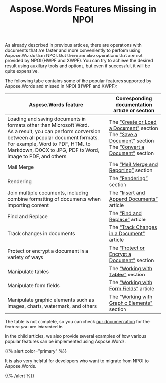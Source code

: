 ﻿---
title: Aspose.Words Features Missing in NPOI
description: "Aspose.Words for .NET allows to perform some operations with documents faster and more conveniently than NPOI. In addition, there are operations that are not supported by NPOI."
type: docs
weight: 20
url: /net/missing-features-in-npoi/
aliases:
  - /net/mail-merge-in-aspose-words/
  - /net/mail-merge-from-xml-data-source/
  - /net/more-examples-in-aspose-words/
  - /net/moving-the-cursor-in-npoi/
  - /net/set-page-borders/
  - /net/using-control-characters-in-npoi/
  - /net/working-with-charts-in-nopi-in-aspose-words/
  - /net/simple-bar-graph/
  - /net/working-with-documents-in-aspose-words/
  - /net/append-documents-html/
  - /net/check-format-compatibility-in-npoi/
  - /net/clone-documents/
  - /net/load-text-file/
  - /net/protect-documents/
  - /net/track-changes-in-documents/
  - /net/working-with-digital-signatures-in-npoi/
  - /net/working-with-form-fields-in-npoi-in-aspose-words/
  - /net/insert-form-field-in-document/
  - /net/removing-form-field-from-document/
  - /net/working-with-images-in-nopi-in-aspose-words/
  - /net/working-with-ranges-in-npoi-in-aspose-words/
  - /net/access-ranges-in-document/
  - /net/delete-ranges/
  - /net/working-with-table-in-aspose-words/
  - /net/joining-tables-in-npoi/
  - /net/split-tables-in-npoi/
  - /net/working-with-text-in-aspose-words/
  - /net/insert-comments/
---

As already described in previous articles, there are operations with documents that are faster and more conveniently to perform using Aspose.Words than NPOI. But there are also operations that are not provided by NPOI (HWPF and XWPF). You can try to achieve the desired result using auxiliary tools and options, but even if successful, it will be quite expensive.

The following table contains some of the popular features supported by Aspose.Words and missed in NPOI (HWPF and XWPF):

| Aspose.Words feature                                         | Corresponding documentation article or section               |
| ------------------------------------------------------------ | ------------------------------------------------------------ |
| Loading and saving documents in formats other than Microsoft Word.<br/>As a result, you can perform conversion between all popular document formats. For example, Word to PDF, HTML to Markdown, DOCX to JPG, PDF to Word, Image to PDF, and others | The ["Create or Load a Document"](https://docs.aspose.com/words/net/create-or-load-a-document/) section<br />The ["Save a Document"](https://docs.aspose.com/words/net/save-a-document/) section<br />The [“Convert a Document”](https://docs.aspose.com/words/net/convert-a-document/) section |
| Mail Merge                                                   | The [”Mail Merge and Reporting”](https://docs.aspose.com/words/net/mail-merge-and-reporting/) section |
| Rendering                                                    | The [”Rendering”](https://docs.aspose.com/words/net/rendering/) section |
| Join multiple documents, including combine formatting of documents when importing content | The [“Insert and Append Documents”](https://docs.aspose.com/words/net/insert-and-append-documents/) article |
| Find and Replace                                             | The [“Find and Replace”](https://docs.aspose.com/words/net/find-and-replace/) article |
| Track changes in documents                                   | The ["Track Changes in a Document"](https://docs.aspose.com/words/net/track-changes-in-a-document/) article |
| Protect or encrypt a document in a variety of ways           | The ["Protect or Encrypt a Document"](https://docs.aspose.com/words/net/protect-or-encrypt-a-document/) section |
| Manipulate tables                                            | The [“Working with Tables”](https://docs.aspose.com/words/net/working-with-tables/) section |
| Manipulate form fields                                       | The [“Working with Form Fields”](https://docs.aspose.com/words/net/working-with-form-fields/) article |
| Manipulate graphic elements such as images, charts, watermark, and others | The ["Working with Graphic Elements"](https://docs.aspose.com/words/net/working-with-graphic-elements/) section |

The table is not complete, so you can check [our documentation](https://docs.aspose.com/words/net/) for the feature you are interested in.

In the child articles, we also provide several examples of how various popular features can be implemented using Aspose.Words.

{{% alert color="primary" %}}

It is also very helpful for developers who want to migrate from NPOI to Aspose.Words.

{{% /alert %}}
